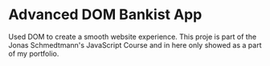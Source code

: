 # Advanced DOM Bankist App
 Used DOM to create a smooth website experience. This proje is part of the Jonas Schmedtmann's JavaScript Course and in here only showed as a part of my portfolio.
